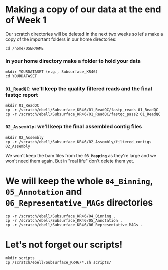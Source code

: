 # Making a copy of our data at the end of Week 1
Our scratch directories will be deleted in the next two weeks so let's make a copy of the important folders in our home directories:

```
cd /home/USERNAME
```

### In your home directory make a folder to hold your data
```
mkdir YOURDATASET (e.g., Subsurface_KR46)
cd YOURDATASET
```

### **`01_ReadQC`**: we'll keep the quality filtered reads and the final fastqc report

```
mkdir 01_ReadQC
cp -r /scratch/ebell/Subsurface_KR46/01_ReadQC/fastp_reads 01_ReadQC 
cp -r /scratch/ebell/Subsurface_KR46/01_ReadQC/fastqc_pass2 01_ReadQC
```

### **`02_Assembly`**: we'll keep the final assembled contig files

```
mkdir 02_Assembly
cp -r /scratch/ebell/Subsurface_KR46/02_Assembly/filtered_contigs 02_Assembly
```

We won't keep the bam files from the **`03_Mapping`** as they're large and we won't need them again. But in "real life" don't delete them yet.

# We will keep the whole **`04_Binning`**, **`05_Annotation`** and **`06_Representative_MAGs`** directories
```
cp -r /scratch/ebell/Subsurface_KR46/04_Binning .
cp -r /scratch/ebell/Subsurface_KR46/05_Annotation .
cp -r /scratch/ebell/Subsurface_KR46/06_Representative_MAGs .
```

# Let's not forget our scripts!
```
mkdir scripts
cp /scratch/ebell/Subsurface_KR46/*.sh scripts/
```

